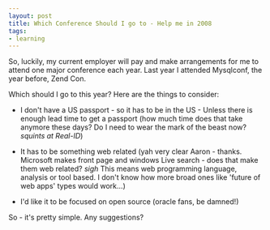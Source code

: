 ```yaml
---
layout: post
title: Which Conference Should I go to - Help me in 2008
tags:
- learning
---
```

So, luckily, my current employer will pay and make arrangements for me to attend one major conference each year.  Last year I attended Mysqlconf, the year before, Zend Con.

Which should I go to this year?  Here are the things to consider:
	
  * I don't have a US passport - so it has to be in the US - Unless there is enough lead time to get a passport (how much time does that take anymore these days?  Do I need to wear the mark of the beast now? *squints at Real-ID*)
	
  * It has to be something web related (yah very clear Aaron - thanks.  Microsoft makes front page and windows Live search - does that make them web related?  *sigh*  This means web programming language, analysis or tool based.  I don't know how more broad ones like 'future of web apps' types would work...)
	
  * I'd like it to be focused on open source (oracle fans, be damned!)

So - it's pretty simple.  Any suggestions?
